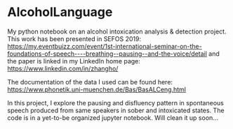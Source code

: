 # AlcoholLanguage
My python notebook on an alcohol intoxication analysis &amp; detection project. This work has been presented in SEFOS 2019: https://my.eventbuizz.com/event/1st-international-seminar-on-the-foundations-of-speech----breathing--pausing--and-the-voice/detail  and the paper is linked in my LinkedIn home page: https://www.linkedin.com/in/zhangho/

The documentation of the data I used can be found here: https://www.phonetik.uni-muenchen.de/Bas/BasALCeng.html

In this project, I explore the pausing and disfluency pattern in spontaneous speech produced from same speakers in sober and intoxicated states. The code is in a yet-to-be organized jupyter notebook. Will clean it up soon...
